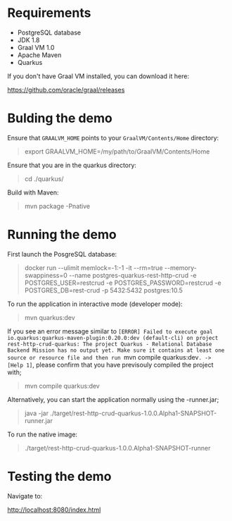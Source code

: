 # Requirements

- PostgreSQL database
- JDK 1.8
- Graal VM 1.0
- Apache Maven
- Quarkus

If you don't have Graal VM installed, you can download it here:

<https://github.com/oracle/graal/releases>

# Bulding the demo

Ensure that `GRAALVM_HOME` points to your `GraalVM/Contents/Home` directory:

> export GRAALVM_HOME=/my/path/to/GraalVM/Contents/Home

Ensure that you are in the quarkus directory:

> cd ./quarkus/

Build with Maven:

> mvn package -Pnative

# Running the demo

First launch the PosgreSQL database:

> docker run --ulimit memlock=-1:-1 -it --rm=true --memory-swappiness=0 --name postgres-quarkus-rest-http-crud -e POSTGRES_USER=restcrud -e POSTGRES_PASSWORD=restcrud -e POSTGRES_DB=rest-crud -p 5432:5432 postgres:10.5

To run the application in interactive mode (developer mode):

>  mvn quarkus:dev

If you see an error message similar to `[ERROR] Failed to execute goal io.quarkus:quarkus-maven-plugin:0.20.0:dev (default-cli) on project rest-http-crud-quarkus: The project Quarkus - Relational Database Backend Mission has no output yet. Make sure it contains at least one source or resource file and then run `mvn compile quarkus:dev`. -> [Help 1]`, please confirm that you have previsouly compiled the project with;

> mvn compile quarkus:dev

Alternatively,  you can start the application normally using the -runner.jar;

> java -jar ./target/rest-http-crud-quarkus-1.0.0.Alpha1-SNAPSHOT-runner.jar

To run the native image:

> ./target/rest-http-crud-quarkus-1.0.0.Alpha1-SNAPSHOT-runner

# Testing the demo

Navigate to:

<http://localhost:8080/index.html>


